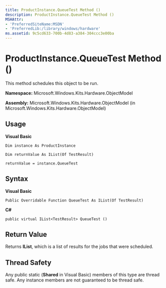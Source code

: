 ```yaml
---
title: ProductInstance.QueueTest Method ()
description: ProductInstance.QueueTest Method ()
MSHAttr:
- 'PreferredSiteName:MSDN'
- 'PreferredLib:/library/windows/hardware'
ms.assetid: 9c5cd633-700b-4d83-a384-304ccc3e00ba
---
```


# ProductInstance.QueueTest Method ()


This method schedules this object to be run.

**Namespace:** Microsoft.Windows.Kits.Hardware.ObjectModel

**Assembly:** Microsoft.Windows.Kits.Hardware.ObjectModel (in Microsoft.Windows.Kits.Hardware.ObjectModel)

## <span id="Usage"></span><span id="usage"></span><span id="USAGE"></span>Usage


**Visual Basic**

`Dim instance As ProductInstance`

`Dim returnValue As IList(Of TestResult)`

`returnValue = instance.QueueTest`

## <span id="Syntax"></span><span id="syntax"></span><span id="SYNTAX"></span>Syntax


**Visual Basic**

`Public Overridable Function QueueTest As IList(Of TestResult)`

**C#**

`public virtual IList<TestResult> QueueTest ()`

## <span id="Return_Value"></span><span id="return_value"></span><span id="RETURN_VALUE"></span>Return Value


Returns **IList**, which is a list of results for the jobs that were scheduled.

## <span id="Thread_Safety"></span><span id="thread_safety"></span><span id="THREAD_SAFETY"></span>Thread Safety


Any public static (**Shared** in Visual Basic) members of this type are thread safe. Any instance members are not guaranteed to be thread safe.

 

 






